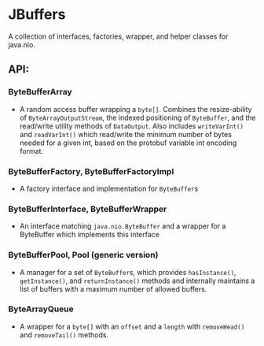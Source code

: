 JBuffers
==============

A collection of interfaces, factories, wrapper, and helper classes for java.nio.

## API:

### ByteBufferArray
- A random access buffer wrapping a `byte[]`.  Combines the resize-ability of `ByteArrayOutputStream`, the indexed positioning of `ByteBuffer`, and the read/write utility methods of `DataOutput`.
  Also includes `writeVarInt()` and `readVarInt()` which read/write the minimum number of bytes needed for a given int, based on the protobuf variable int encoding format.

### ByteBufferFactory, ByteBufferFactoryImpl
- A factory interface and implementation for `ByteBuffer`s

### ByteBufferInterface, ByteBufferWrapper
- An interface matching `java.nio.ByteBuffer` and a wrapper for a ByteBuffer which implements this interface

### ByteBufferPool, Pool (generic version)
- A manager for a set of `ByteBuffer`s, which provides `hasInstance()`, `getInstance()`, and `returnInstance()` methods and internally maintains a list of buffers with a maximum number of allowed buffers.

### ByteArrayQueue
- A wrapper for a `byte[]` with an `offset` and a `length` with `removeHead()` and `removeTail()` methods.
